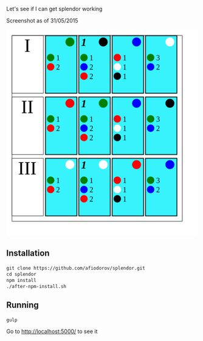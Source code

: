 Let's see if I can get splendor working

Screenshot as of 31/05/2015

![cards drawn](scr.png)

## Installation

```shell
git clone https://github.com/afiodorov/splendor.git
cd splendor
npm install
./after-npm-install.sh
```

## Running

```shell
gulp
```

Go to [http://localhost:5000/](http://localhost:5000/) to see it
